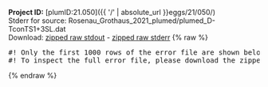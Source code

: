 **Project ID:** [plumID:21.050]({{ '/' | absolute_url }}eggs/21/050/)  
Stderr for source:  Rosenau_Grothaus_2021_plumed/plumed_D-TconTS1+3SL.dat   
Download: [zipped raw stdout](plumed_D-TconTS1+3SL.dat.plumed_master.stdout.txt.zip) - [zipped raw stderr](plumed_D-TconTS1+3SL.dat.plumed_master.stderr.txt.zip) 
{% raw %}
<pre>
#! Only the first 1000 rows of the error file are shown below
#! To inspect the full error file, please download the zipped raw stderr file above
</pre>
{% endraw %}
